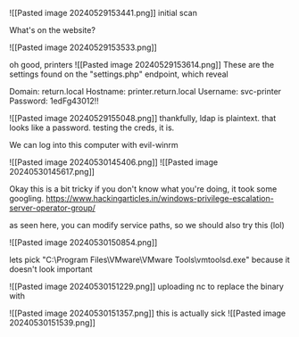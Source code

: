 ![[Pasted image 20240529153441.png]]
initial scan


What's on the website?

![[Pasted image 20240529153533.png]]

oh good, printers
![[Pasted image 20240529153614.png]]
These are the settings found on the "settings.php" endpoint, which reveal

Domain: return.local
Hostname: printer.return.local
Username: svc-printer
Password: 1edFg43012!!

![[Pasted image 20240529155048.png]]
thankfully, ldap is plaintext. that looks like a password. testing the creds, it is.

We can log into this computer with evil-winrm

![[Pasted image 20240530145406.png]]
![[Pasted image 20240530145617.png]]

Okay this is a bit tricky if you don't know what you're doing, it took some googling. 
https://www.hackingarticles.in/windows-privilege-escalation-server-operator-group/

as seen here, you can modify service paths, so we should also try this (lol)

![[Pasted image 20240530150854.png]]

lets pick "C:\Program Files\VMware\VMware Tools\vmtoolsd.exe" because it doesn't look important

![[Pasted image 20240530151229.png]]
uploading nc to replace the binary with

![[Pasted image 20240530151357.png]]
this is actually sick
![[Pasted image 20240530151539.png]]
